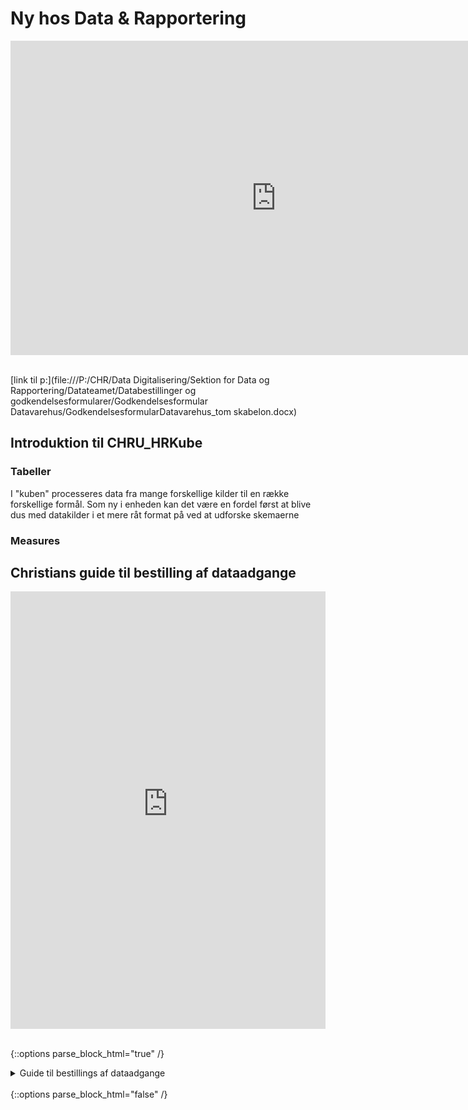 # Ny hos Data & Rapportering

<!-- PowerPoint: "lntroduktion og onboarding 2022" s.18-21   
&wdStart=1 - this parameter sets the starting page number of the embedded document
&wdEnd=10 - this parameter sets the ending page number of the embedded document
-->
<center>
<iframe src="https://regionh-my.sharepoint.com/personal/stefan_sajin-henningsen_regionh_dk/_layouts/15/Doc.aspx?sourcedoc={9eae6cfa-732f-48a1-81f3-246e3b6a2e86}&amp;action=embedview&amp;wdAr=1.7777777&showNavigation=FALSE&wdStart=18&wdEnd=21" width="850" height="503" frameborder="0" seamless="TRUE" start="18" end="21"></iframe>
</center>
<br>


[link til p:\](file:///P:/CHR/Data Digitalisering/Sektion for Data og Rapportering/Datateamet/Databestillinger og godkendelsesformularer/Godkendelsesformular Datavarehus/GodkendelsesformularDatavarehus_tom skabelon.docx)






## Introduktion til CHRU_HRKube

### Tabeller
I "kuben" processeres data fra mange forskellige kilder til en række forskellige formål.
     Som ny i enheden kan det være en fordel først at blive dus med datakilder i et mere råt format på ved at udforske skemaerne


### Measures



## Christians guide til bestilling af dataadgange

<center>
<iframe src="https://regionh-my.sharepoint.com/personal/stefan_sajin-henningsen_regionh_dk/_layouts/15/Doc.aspx?sourcedoc={c652f92d-8025-4f11-9b4c-3e0f0e0dadba}&amp;action=embedview&amp;wdEmbedCode=0&amp;wdPrint=0&wdToolbar=FALSE" width="100%" height="700" frameborder="0" seamless="yes"></iframe>
</center>
<br>



{::options parse_block_html="true" /}
<!-- MEASURES -->
<details><summary markdown="span">Guide til bestillings af dataadgange</summary>
<center>
<iframe src="https://regionh-my.sharepoint.com/personal/stefan_sajin-henningsen_regionh_dk/_layouts/15/Doc.aspx?sourcedoc={c652f92d-8025-4f11-9b4c-3e0f0e0dadba}&amp;action=embedview&amp;wdEmbedCode=0&amp;wdPrint=0&wdToolbar=FALSE" width="100%" height="700" frameborder="0" seamless="yes"></iframe>
</center>
<br>
</details>
<br>
{::options parse_block_html="false" /}





